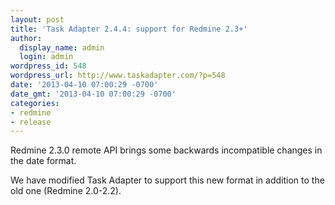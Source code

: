 ```yaml
---
layout: post
title: 'Task Adapter 2.4.4: support for Redmine 2.3+'
author:
  display_name: admin
  login: admin
wordpress_id: 548
wordpress_url: http://www.taskadapter.com/?p=548
date: '2013-04-10 07:00:29 -0700'
date_gmt: '2013-04-10 07:00:29 -0700'
categories:
- redmine
- release
---
```

<p>Redmine 2.3.0 remote API brings some backwards incompatible changes in the date format.</p>
<p>We have modified Task Adapter to support this new format in addition to the old one (Redmine 2.0-2.2).</p>
<p>&nbsp;</p>

